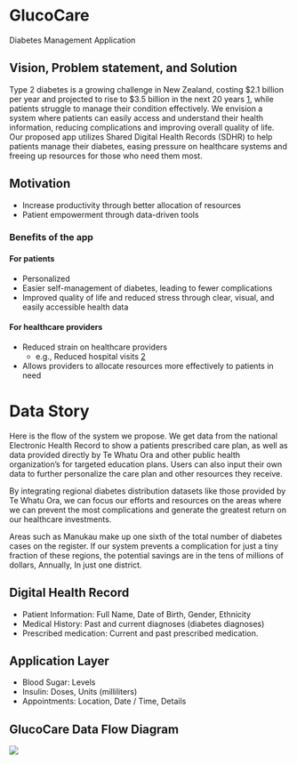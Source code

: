 # GlucoCare
Diabetes Management Application
## Vision, Problem statement, and Solution
Type 2 diabetes is a growing challenge in New Zealand, costing $2.1 billion per year and projected to rise to $3.5 billion in the next 20 years [1], while patients struggle to manage their condition effectively. We envision a system where patients can easily access and understand their health information, reducing complications and improving overall quality of life. Our proposed app utilizes Shared Digital Health Records (SDHR) to help patients manage their diabetes, easing pressure on healthcare systems and freeing up resources for those who need them most.
## Motivation
* Increase productivity through better allocation of resources
* Patient empowerment through data-driven tools
### Benefits of the app
#### For patients
* Personalized
* Easier self-management of diabetes, leading to fewer complications
* Improved quality of life and reduced stress through clear, visual, and easily accessible health data
#### For healthcare providers
* Reduced strain on healthcare providers
    * e.g., Reduced hospital visits [2]
* Allows providers to allocate resources more effectively to patients in need

[1]: https://static1.squarespace.com/static/5a1b161b6957daf4c4f3b326/t/61e8786f1229ac6ea63ec596/1642625139085/PwC+Economic+and+Social+Cost+of+Type+2+Diabetes+-+FINAL+REPORT+Executive+Summary+17.11.2020+-+Secure.pdf 
[2]: https://onlinedegrees.valpo.edu/reducing-healthcare-costs-with-preventative-health-measures/

# Data Story
Here is the flow of the system we propose. We get data from the national Electronic Health Record to show a patients prescribed care plan, as well as data provided directly by Te Whatu Ora and other public health organization’s for targeted education plans.  Users can also input their own data to further personalize the care plan and other resources they receive.

By integrating regional diabetes distribution datasets like those provided by Te Whatu Ora, we can focus our efforts and resources on the areas where we can prevent the most complications and generate the greatest return on our healthcare investments.

Areas such as Manukau make up one sixth of the total number of diabetes cases on the register. If our system prevents a complication for just a tiny fraction of these regions, the potential savings are in the tens of millions of dollars, Annually, In just one district.
## Digital Health Record
* Patient Information: Full Name, Date of Birth, Gender, Ethnicity
* Medical History: Past and current diagnoses (diabetes diagnoses)
* Prescribed medication: Current and past prescribed medication.
## Application Layer 
* Blood Sugar: Levels
* Insulin: Doses, Units (milliliters)
* Appointments: Location, Date / Time, Details
## GlucoCare Data Flow Diagram
![](path/to/EntityRelationShipDiagram.jpg)

